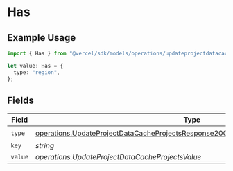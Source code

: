 # Has

## Example Usage

```typescript
import { Has } from "@vercel/sdk/models/operations/updateprojectdatacache.js";

let value: Has = {
  type: "region",
};
```

## Fields

| Field                                                                                                                                                                                      | Type                                                                                                                                                                                       | Required                                                                                                                                                                                   | Description                                                                                                                                                                                |
| ------------------------------------------------------------------------------------------------------------------------------------------------------------------------------------------ | ------------------------------------------------------------------------------------------------------------------------------------------------------------------------------------------ | ------------------------------------------------------------------------------------------------------------------------------------------------------------------------------------------ | ------------------------------------------------------------------------------------------------------------------------------------------------------------------------------------------ |
| `type`                                                                                                                                                                                     | [operations.UpdateProjectDataCacheProjectsResponse200ApplicationJSONResponseBodyType](../../models/operations/updateprojectdatacacheprojectsresponse200applicationjsonresponsebodytype.md) | :heavy_check_mark:                                                                                                                                                                         | N/A                                                                                                                                                                                        |
| `key`                                                                                                                                                                                      | *string*                                                                                                                                                                                   | :heavy_minus_sign:                                                                                                                                                                         | N/A                                                                                                                                                                                        |
| `value`                                                                                                                                                                                    | *operations.UpdateProjectDataCacheProjectsValue*                                                                                                                                           | :heavy_minus_sign:                                                                                                                                                                         | N/A                                                                                                                                                                                        |